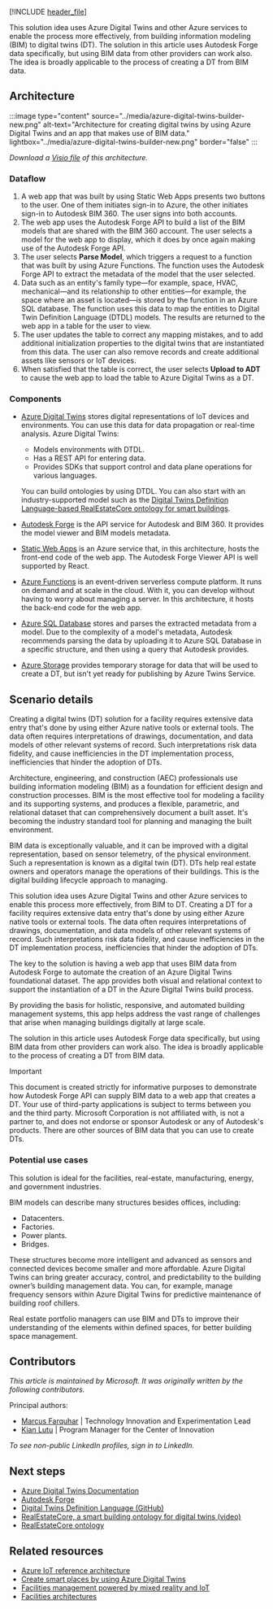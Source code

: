 <!-- # Azure Digital Twins Builder -->

[!INCLUDE [header_file](../../../includes/sol-idea-header.md)]

This solution idea uses Azure Digital Twins and other Azure services to enable the process more effectively, from building information modeling (BIM) to digital twins (DT). The solution in this article uses Autodesk Forge data specifically, but using BIM data from other providers can work also. The idea is broadly applicable to the process of creating a DT from BIM data.

## Architecture

:::image type="content" source="../media/azure-digital-twins-builder-new.png" alt-text="Architecture for creating digital twins by using Azure Digital Twins and an app that makes use of BIM data." lightbox="../media/azure-digital-twins-builder-new.png" border="false" :::

*Download a [Visio file](https://arch-center.azureedge.net/azure-digital-twins-builder.vsdx) of this architecture.*

### Dataflow

1. A web app that was built by using Static Web Apps presents two buttons to the user. One of them initiates sign-in to Azure, the other initiates sign-in to Autodesk BIM 360. The user signs into both accounts.
1. The web app uses the Autodesk Forge API to build a list of the BIM models that are shared with the BIM 360 account. The user selects a model for the web app to display, which it does by once again making use of the Autodesk Forge API.
1. The user selects **Parse Model**, which triggers a request to a function that was built by using Azure Functions. The function uses the Autodesk Forge API to extract the metadata of the model that the user selected.
1. Data such as an entity's family type—for example, space, HVAC, mechanical—and its relationship to other entities—for example, the space where an asset is located—is stored by the function in an Azure SQL database. The function uses this data to map the entities to Digital Twin Definition Language (DTDL) models. The results are returned to the web app in a table for the user to view.
1. The user updates the table to correct any mapping mistakes, and to add additional initialization properties to the digital twins that are instantiated from this data. The user can also remove records and create additional assets like sensors or IoT devices.
1. When satisfied that the table is correct, the user selects **Upload to ADT** to cause the web app to load the table to Azure Digital Twins as a DT.

### Components

- [Azure Digital Twins](https://azure.microsoft.com/services/digital-twins) stores digital representations of IoT devices and environments. You can use this data for data propagation or real-time analysis. Azure Digital Twins:

  - Models environments with DTDL.
  - Has a REST API for entering data.
  - Provides SDKs that support control and data plane operations for various languages.

  You can build ontologies by using DTDL. You can also start with an industry-supported model such as the [Digital Twins Definition Language-based RealEstateCore ontology for smart buildings](https://github.com/azure/opendigitaltwins-building).
- [Autodesk Forge](https://forge.autodesk.com) is the API service for Autodesk and BIM 360. It provides the model viewer and BIM models metadata.
- [Static Web Apps](https://azure.microsoft.com/services/app-service/static) is an Azure service that, in this architecture, hosts the front-end code of the web app. The Autodesk Forge Viewer API is well supported by React.
- [Azure Functions](https://azure.microsoft.com/services/functions/#overview) is an event-driven serverless compute platform. It runs on demand and at scale in the cloud. With it, you can develop without having to worry about managing a server. In this architecture, it hosts the back-end code for the web app.
- [Azure SQL Database](https://azure.microsoft.com/products/azure-sql/database/#overview) stores and parses the extracted metadata from a model. Due to the complexity of a model's metadata, Autodesk recommends parsing the data by uploading it to Azure SQL Database in a specific structure, and then using a query that Autodesk provides.
- [Azure Storage](https://azure.microsoft.com/product-categories/storage) provides temporary storage for data that will be used to create a DT, but isn't yet ready for publishing by Azure Twins Service.

## Scenario details

Creating a digital twins (DT) solution for a facility requires extensive data entry that's done by using either Azure native tools or external tools. The data often requires interpretations of drawings, documentation, and data models of other relevant systems of record. Such interpretations risk data fidelity, and cause inefficiencies in the DT implementation process, inefficiencies that hinder the adoption of DTs.

Architecture, engineering, and construction (AEC) professionals use building information modeling (BIM) as a foundation for efficient design and construction processes. BIM is the most effective tool for modeling a facility and its supporting systems, and produces a flexible, parametric, and relational dataset that can comprehensively document a built asset. It's becoming the industry standard tool for planning and managing the built environment.

BIM data is exceptionally valuable, and it can be improved with a digital representation, based on sensor telemetry, of the physical environment. Such a representation is known as a digital twin (DT). DTs help real estate owners and operators manage the operations of their buildings. This is the digital building lifecycle approach to managing.

This solution idea uses Azure Digital Twins and other Azure services to enable this process more effectively, from BIM to DT. Creating a DT for a facility requires extensive data entry that's done by using either Azure native tools or external tools. The data often requires interpretations of drawings, documentation, and data models of other relevant systems of record. Such interpretations risk data fidelity, and cause inefficiencies in the DT implementation process, inefficiencies that hinder the adoption of DTs.

The key to the solution is having a web app that uses BIM data from Autodesk Forge to automate the creation of an Azure Digital Twins foundational dataset. The app provides both visual and relational context to support the instantiation of a DT in the Azure Digital Twins build process.

By providing the basis for holistic, responsive, and automated building management systems, this app helps address the vast range of challenges that arise when managing buildings digitally at large scale.

The solution in this article uses Autodesk Forge data specifically, but using BIM data from other providers can work also. The idea is broadly applicable to the process of creating a DT from BIM data.

> [!Important]
> This document is created strictly for informative purposes to demonstrate how Autodesk Forge API can supply BIM data to a web app that creates a DT. Your use of third-party applications is subject to terms between you and the third party. Microsoft Corporation is not affiliated with, is not a partner to, and does not endorse or sponsor Autodesk or any of Autodesk's products. There are other sources of BIM data that you can use to create DTs.

### Potential use cases

This solution is ideal for the facilities, real-estate, manufacturing, energy, and government industries. 

BIM models can describe many structures besides offices, including:

- Datacenters.
- Factories.
- Power plants.
- Bridges.

These structures become more intelligent and advanced as sensors and connected devices become smaller and more affordable. Azure Digital Twins can bring greater accuracy, control, and predictability to the building owner’s building management data. You can, for example, manage frequency sensors within Azure Digital Twins for predictive maintenance of building roof chillers.

Real estate portfolio managers can use BIM and DTs to improve their understanding of the elements within defined spaces, for better building space management.

## Contributors

*This article is maintained by Microsoft. It was originally written by the following contributors.*

Principal authors:

- [Marcus Farquhar](https://www.linkedin.com/in/marcusfarquhar) | Technology Innovation and Experimentation Lead
- [Kian Lutu](https://www.linkedin.com/in/kianlutu) | Program Manager for the Center of Innovation

*To see non-public LinkedIn profiles, sign in to LinkedIn.*

## Next steps

- [Azure Digital Twins Documentation](/azure/digital-twins)
- [Autodesk Forge](https://forge.autodesk.com/developer/documentation)
- [Digital Twins Definition Language (GitHub)](https://github.com/azure/opendigitaltwins-dtdl)
- [RealEstateCore, a smart building ontology for digital twins (video)](/shows/internet-of-things-show/realestatecore-a-smart-building-ontology-for-digital-twins)
- [RealEstateCore ontology](https://github.com/Azure/opendigitaltwins-building)

## Related resources

- [Azure IoT reference architecture](/azure/architecture/reference-architectures/iot)
- [Create smart places by using Azure Digital Twins](../../example-scenario/iot/smart-places.yml)
- [Facilities management powered by mixed reality and IoT](facilities-management-powered-by-mixed-reality-and-iot.yml)
- [Facilities architectures](../../browse/index.yml?terms=facilities)
